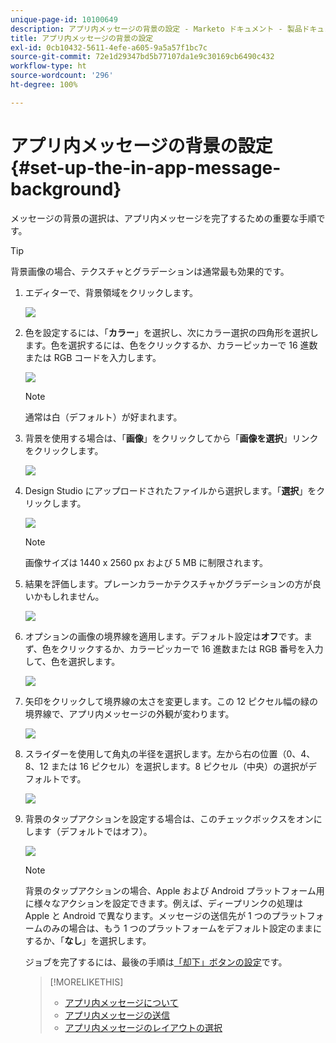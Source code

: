 ```yaml
---
unique-page-id: 10100649
description: アプリ内メッセージの背景の設定 - Marketo ドキュメント - 製品ドキュメント
title: アプリ内メッセージの背景の設定
exl-id: 0cb10432-5611-4efe-a605-9a5a57f1bc7c
source-git-commit: 72e1d29347bd5b77107da1e9c30169cb6490c432
workflow-type: ht
source-wordcount: '296'
ht-degree: 100%

---
```


# アプリ内メッセージの背景の設定 {#set-up-the-in-app-message-background}

メッセージの背景の選択は、アプリ内メッセージを完了するための重要な手順です。

>[!TIP]
>
>背景画像の場合、テクスチャとグラデーションは通常最も効果的です。

1. エディターで、背景領域をクリックします。

   ![](assets/image2016-5-9-8-3a38-3a1.png)

1. 色を設定するには、「**カラー**」を選択し、次にカラー選択の四角形を選択します。色を選択するには、色をクリックするか、カラーピッカーで 16 進数または RGB コードを入力します。

   ![](assets/image2016-5-9-8-3a46-3a59.png)

   >[!NOTE]
   >
   >通常は白（デフォルト）が好まれます。

1. 背景を使用する場合は、「**画像**」をクリックしてから「**画像を選択**」リンクをクリックします。

   ![](assets/image2016-5-9-8-3a52-3a43.png)

1. Design Studio にアップロードされたファイルから選択します。「**選択**」をクリックします。

   ![](assets/image2016-5-9-9-3a0-3a2.png)

   >[!NOTE]
   >
   >画像サイズは 1440 x 2560 px および 5 MB に制限されます。

1. 結果を評価します。プレーンカラーかテクスチャかグラデーションの方が良いかもしれません。

   ![](assets/image2016-5-9-9-3a2-3a33.png)

1. オプションの画像の境界線を適用します。デフォルト設定は&#x200B;**オフ**&#x200B;です。まず、色をクリックするか、カラーピッカーで 16 進数または RGB 番号を入力して、色を選択します。

   ![](assets/image2016-5-9-9-3a54-3a8.png)

1. 矢印をクリックして境界線の太さを変更します。この 12 ピクセル幅の緑の境界線で、アプリ内メッセージの外観が変わります。

   ![](assets/image2016-5-9-9-3a58-3a38.png)

1. スライダーを使用して角丸の半径を選択します。左から右の位置（0、4、8、12 または 16 ピクセル）を選択します。8 ピクセル（中央）の選択がデフォルトです。

   ![](assets/image2016-5-6-9-3a39-3a28.png)

1. 背景のタップアクションを設定する場合は、このチェックボックスをオンにします（デフォルトではオフ）。

   ![](assets/image2016-5-9-10-3a6-3a10.png)

   >[!NOTE]
   >
   >背景のタップアクションの場合、Apple および Android プラットフォーム用に様々なアクションを設定できます。例えば、ディープリンクの処理は Apple と Android で異なります。メッセージの送信先が 1 つのプラットフォームのみの場合は、もう 1 つのプラットフォームをデフォルト設定のままにするか、「**なし**」を選択します。

   ジョブを完了するには、最後の手順は[「却下」ボタンの設定](/help/marketo/product-docs/mobile-marketing/in-app-messages/creating-in-app-messages/set-up-the-dismiss-button-and-approve-the-message.md)です。

   >[!MORELIKETHIS]
   >
   >* [アプリ内メッセージについて](/help/marketo/product-docs/mobile-marketing/in-app-messages/understanding-in-app-messages.md)
   >* [アプリ内メッセージの送信](/help/marketo/product-docs/mobile-marketing/in-app-messages/sending-your-in-app-message/send-your-in-app-message.md)
   >* [アプリ内メッセージのレイアウトの選択](/help/marketo/product-docs/mobile-marketing/in-app-messages/creating-in-app-messages/choose-a-layout-for-your-in-app-message.md)

